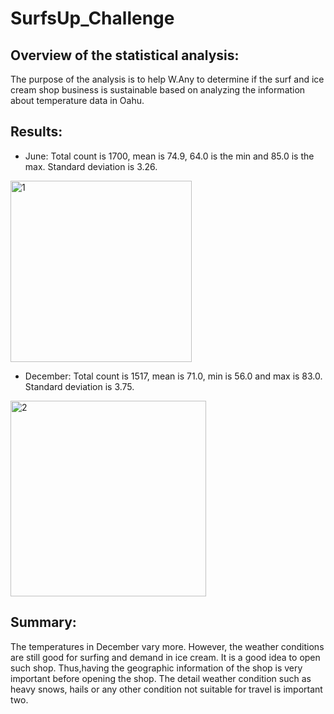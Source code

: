 # SurfsUp_Challenge
## Overview of the statistical analysis:

The purpose of the analysis is to help W.Any to determine if the surf and ice cream shop business is sustainable based on analyzing the information about temperature data in Oahu. 

## Results:


- June: Total count is 1700, mean is 74.9, 64.0 is the min and 85.0 is the max. Standard deviation is 3.26.

<img width="290" alt="1" src="https://user-images.githubusercontent.com/86527347/132151689-ce89047c-25d6-4f4d-a71c-666492f90473.png">

- December: Total count is 1517, mean is 71.0, min is 56.0 and max is 83.0.  Standard deviation is 3.75.

<img width="313" alt="2" src="https://user-images.githubusercontent.com/86527347/132151688-2b34347d-155b-488f-b37b-34ee055250f7.png">

## Summary:
The temperatures in December vary more. However, the weather conditions are still good for surfing and demand in ice cream. It is a good idea to open such shop. Thus,having the geographic information of the shop is very important before opening the shop. The detail weather condition such as heavy snows, hails or any other condition not suitable for travel is important two.    


